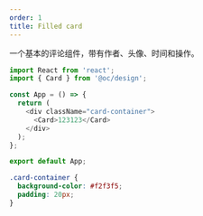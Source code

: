 ```yaml
---
order: 1
title: Filled card
---
```


一个基本的评论组件，带有作者、头像、时间和操作。

```js
import React from 'react';
import { Card } from '@oc/design';

const App = () => {
  return (
    <div className="card-container">
      <Card>123123</Card>
    </div>
  );
};

export default App;
```

```css
.card-container {
  background-color: #f2f3f5;
  padding: 20px;
}
```
